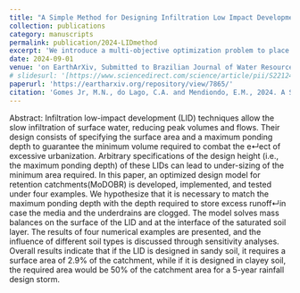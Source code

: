 ```yaml
---
title: "A Simple Method for Designing Infiltration Low Impact Development Techniques Considering Effects of Urbanization and Climate Change"
collection: publications
category: manuscripts
permalink: publication/2024-LIDmethod
excerpt: 'We introduce a multi-objective optimization problem to place low-impact development techniques in a peri-urban catchment using hydrologic-hydrodynamic modeling with SWMM. Resilience metrics are defined as evaluating runoff reduction, water quality enhancement, and the positive effects that green infrastructure can have on society's well-being.'
date: 2024-09-01
venue: 'on EarthArXiv, Submitted to Brazilian Journal of Water Resources (Under Review)'
# slidesurl: '[https://www.sciencedirect.com/science/article/pii/S2212420924003054](https://www.scieancedirect.com/science/article/pii/S2212420924003054)'
paperurl: 'https://eartharxiv.org/repository/view/7865/'
citation: 'Gomes Jr, M.N., do Lago, C.A. and Mendiondo, E.M., 2024. A Simple Method for Designing Infiltration Low Impact Development Techniques Considering Effects of Urbanization and Climate Change.'
---
```


Abstract:
Infiltration low-impact development (LID) techniques allow the slow infiltration of surface water, reducing peak volumes and flows.  Their design consists of specifying the surface area and a maximum ponding depth to guarantee the minimum volume required to combat the e↵ect of excessive urbanization. Arbitrary specifications of the design height (i.e., the maximum ponding depth) of these LIDs can lead to under-sizing of the minimum area required. In this paper, an optimized design model for retention catchments(MoDOBR) is developed, implemented, and tested under four examples. We hypothesize that it is necessary to match the maximum ponding depth with the depth required to store excess runoff↵in case the media and the underdrains are clogged. The model solves mass balances on the surface of the LID and at the interface of the saturated soil layer. The results of four numerical examples are presented, and the influence of different soil types is discussed through sensitivity analyses. Overall results indicate that if the LID is designed in sandy soil, it requires a surface area of 2.9% of the catchment, while if it is designed in clayey soil, the required area would be 50% of the catchment area for a 5-year rainfall design storm.
